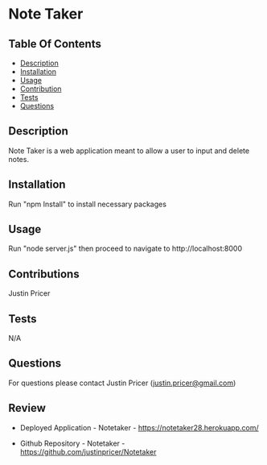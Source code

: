 # Note Taker
  ## Table Of Contents
  * [Description](#Description)<br>
  * [Installation](#Installation)<br>
  * [Usage](#Usage)<br>
  * [Contribution](#Contribution)<br>
  * [Tests](#Tests)<br>
  * [Questions](#Questions)<br>

  ## Description
  Note Taker is a web application meant to allow a user to input and delete notes.

  ## Installation
  Run "npm Install" to install necessary packages
  
  ## Usage
  Run "node server.js" then proceed to navigate to http://localhost:8000
  
  ## Contributions
  Justin Pricer 
  
  ## Tests
  N/A
  
  ## Questions
  For questions please contact Justin Pricer (justin.pricer@gmail.com)

  ## Review

  * Deployed Application - Notetaker - https://notetaker28.herokuapp.com/

  * Github Repository - Notetaker - https://github.com/justinpricer/Notetaker
